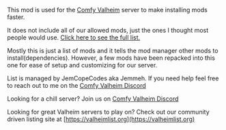 This mod is used for the [Comfy Valheim](https://discord.gg/ameHJz5PFk) server to make installing mods faster.

It does not include all of our allowed mods, just the ones I thought most people would use. [Click here to see the full list.](https://docs.google.com/spreadsheets/d/1o4_7Ob1_ZcWqyo1LTvVdljCqpd646OINbcMWASZS9UU/edit?usp=sharing)

Mostly this is just a list of mods and it tells the mod manager other mods to install(dependencies). However, a few mods have been repacked into this one for ease of setup and customizing for our server.

List is managed by JemCopeCodes aka Jemmeh. If you need help feel free to reach out to me on the [Comfy Valheim Discord](https://discord.gg/ameHJz5PFk)

Looking for a chill server? Join us on [Comfy Valheim Discord](https://discord.gg/ameHJz5PFk)

Looking for great Valheim servers to play on? Check out our community driven listing site at [https://valheimlist.org](https://valheimlist.org)